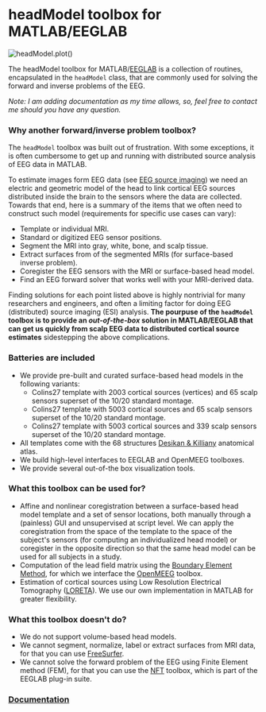 # headModel toolbox for MATLAB/EEGLAB 
![headModel.plot()](https://github.com/aojeda/headModel/blob/master/doc/assets/hm.png)

The headModel  toolbox for MATLAB/[EEGLAB](https://sccn.ucsd.edu/eeglab/) is a collection of routines, encapsulated in the `headModel` class, that are commonly used for solving the forward and inverse problems of the EEG.

*Note: I am adding documentation as my time allows, so, feel free to contact me should you have any question.*

### Why another forward/inverse problem toolbox?
The `headModel` toolbox was built out of frustration. With some exceptions, it is often cumbersome to get up and running with distributed source analysis of EEG data in MATLAB.

To estimate images form EEG data (see [EEG source imaging](https://www.ncbi.nlm.nih.gov/pubmed/15351361)) we need an electric and geometric model of the head to link cortical EEG sources distributed inside the brain to the sensors where the data are collected. Towards that end, here is a summary of the items that we often need to construct such model (requirements for specific use cases can vary): 

* Template or individual MRI.
* Standard or digitized EEG sensor positions.
* Segment the MRI into gray, white, bone, and scalp tissue. 
* Extract surfaces from of the segmented MRIs (for surface-based inverse problem).
* Coregister the EEG sensors with the MRI or surface-based head model.
* Find an EEG forward solver that works well with your MRI-derived data.

Finding solutions for each point listed above is highly nontrivial for many researchers and engineers, and often a limiting factor for doing EEG (distributed) source imaging (ESI) analysis. **The pourpuse of the `headModel` toolbox is to provide an *out-of-the-box* solution in MATLAB/EEGLAB that can get us quickly from scalp EEG data to distributed cortical source estimates** sidestepping the above complications.
 
### Batteries are included
* We provide pre-built and curated surface-based head models in the following variants:
	* Colins27 template with 2003 cortical sources (vertices) and 65 scalp sensors superset of the 10/20 standard montage.
	* Colins27 template with 5003 cortical sources and 65 scalp sensors superset of  the 10/20 standard montage.
	* Colins27 template with 5003 cortical sources and 339 scalp sensors superset of  the 10/20 standard montage.
* All templates come with the 68 structures [Desikan & Killiany](https://www.ncbi.nlm.nih.gov/pubmed/16530430) anatomical atlas. 
* We build high-level interfaces to EEGLAB and OpenMEEG toolboxes.
* We provide several out-of-the box visualization tools.


### What this toolbox can be used for?
* Affine and nonlinear coregistration between a surface-based head model template and a set of sensor locations, both manually through a (painless) GUI and unsupervised at script level. We can apply the coregistration  from the space of the template to the space of the subject's sensors (for computing an individualized head model) or coregister in the opposite direction so that the same head model can be used for all subjects in a study.
* Computation of the lead field matrix using the [Boundary Element Method](https://en.wikipedia.org/wiki/Boundary_element_method), for which we interface the [OpenMEEG](https://openmeeg.github.io/) toolbox. 
* Estimation of cortical sources using Low Resolution Electrical Tomography ([LORETA](http://www.uzh.ch/keyinst/loreta.htm)). We use our own implementation in MATLAB for greater flexibility.

### What this toolbox doesn't do?
* We do not support volume-based head models.
* We cannot segment, normalize, label or extract surfaces from MRI data, for that you can use [FreeSurfer](https://surfer.nmr.mgh.harvard.edu/).
* We cannot solve the forward problem of the EEG using Finite Element method (FEM), for that you can use the [NFT](https://sccn.ucsd.edu/nft/index.html) toolbox, which is part of the EEGLAB plug-in suite.


### [Documentation](https://github.com/aojeda/headModel/blob/master/doc/Content.md)
